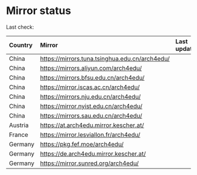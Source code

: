 <script src="./time.js"></script>
# Mirror status
Last check: <script type="text/javascript">localize(1698433934.8555505);</script>

|Country|Mirror|Last update|
|:------|:-----|:----------|
|China|https://mirrors.tuna.tsinghua.edu.cn/arch4edu/|<script type="text/javascript">localize(1698388713);</script>|
|China|https://mirrors.aliyun.com/arch4edu/|<script type="text/javascript">localize(1698388713);</script>|
|China|https://mirrors.bfsu.edu.cn/arch4edu/|<script type="text/javascript">localize(1698388713);</script>|
|China|https://mirror.iscas.ac.cn/arch4edu/|<script type="text/javascript">localize(1698388713);</script>|
|China|https://mirrors.nju.edu.cn/arch4edu/|<script type="text/javascript">localize(1698344983);</script>|
|China|https://mirror.nyist.edu.cn/arch4edu/|<script type="text/javascript">localize(1698388713);</script>|
|China|https://mirrors.sau.edu.cn/arch4edu/|<script type="text/javascript">localize(1698431590);</script>|
|Austria|https://at.arch4edu.mirror.kescher.at/|<script type="text/javascript">localize(1698431590);</script>|
|France|https://mirror.lesviallon.fr/arch4edu/|<script type="text/javascript">localize(1698388713);</script>|
|Germany|https://pkg.fef.moe/arch4edu/|<script type="text/javascript">localize(1698431590);</script>|
|Germany|https://de.arch4edu.mirror.kescher.at/|<script type="text/javascript">localize(1698431590);</script>|
|Germany|https://mirror.sunred.org/arch4edu/|<script type="text/javascript">localize(1698431590);</script>|

<script src="./tablefilter/tablefilter.js"></script>
<script src="./table.js"></script>